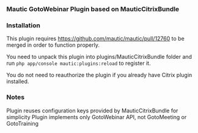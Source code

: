 ### Mautic GotoWebinar Plugin based on MauticCitrixBundle

### Installation
This plugin requires https://github.com/mautic/mautic/pull/12760 to be merged in order to function properly. 

You need to unpack this plugin into plugins/MauticCitrixBundle folder and run `php app/console mautic:plugins:reload` to register it.

You do not need to reauthorize the plugin if you already have Citrix plugin installed.

### Notes 

Plugin reuses configuration keys provided by MauticCitrixBundle for simplicity
Plugin implements only GotoWebinar API, not GotoMeeting or GotoTraining



